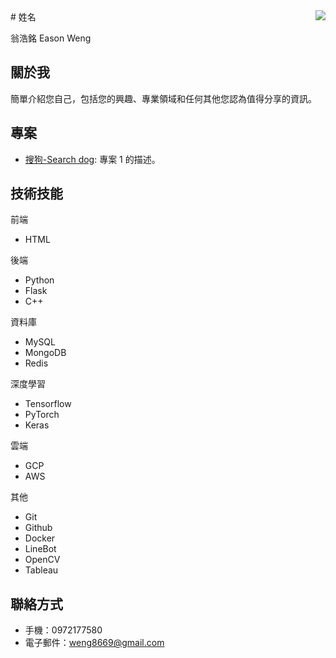 <img align="right" src="https://github-readme-stats.vercel.app/api?username=syxuan&show_icons=true&icon_color=CE1D2D&text_color=718096&bg_color=ffffff&hide_title=true" />
# 姓名

翁浩銘 Eason Weng

## 關於我

簡單介紹您自己，包括您的興趣、專業領域和任何其他您認為值得分享的資訊。

## 專案

- [搜狗-Search dog](link-to-repo1): 專案 1 的描述。

## 技術技能

前端

- HTML

後端

- Python
- Flask
- C++

資料庫

- MySQL
- MongoDB
- Redis

深度學習

- Tensorflow
- PyTorch
- Keras

雲端

- GCP
- AWS

其他

- Git
- Github
- Docker
- LineBot
- OpenCV
- Tableau



## 聯絡方式

- 手機：0972177580
- 電子郵件：weng8669@gmail.com



<!--
**weng8669/weng8669** is a ✨ _special_ ✨ repository because its `README.md` (this file) appears on your GitHub profile.

Here are some ideas to get you started:

- 🔭 I’m currently working on ...
- 🌱 I’m currently learning ...
- 👯 I’m looking to collaborate on ...
- 🤔 I’m looking for help with ...
- 💬 Ask me about ...
- 📫 How to reach me: ...
- 😄 Pronouns: ...
- ⚡ Fun fact: ...
-->
